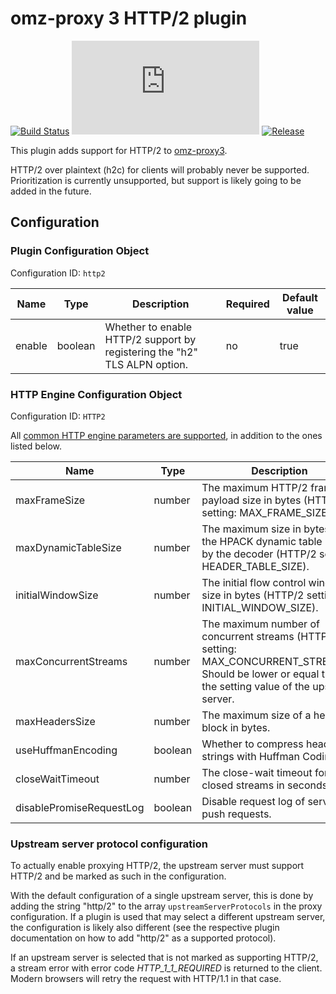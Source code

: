 # omz-proxy 3 HTTP/2 plugin

[![Build Status](https://drone.omegazero.org/api/badges/omegazero/omz-proxy3-http2/status.svg)](https://drone.omegazero.org/omegazero/omz-proxy3-http2)
[![Documentation Build Status](https://docs.omegazero.org/ci/gen/badge.php?owner=omegazero&repo=omz-proxy3-http2)](https://docs.omegazero.org/ci/#/repos/omegazero/omz-proxy3-http2)
[![Release](https://api.omegazero.org/v1/git/getrepobadge?author=omegazero&repository=omz-proxy3-http2&metric=release&color=09b&width=100)](https://git.omegazero.org/omegazero/omz-proxy3-http2/releases)

This plugin adds support for HTTP/2 to [omz-proxy3](https://git.omegazero.org/omegazero/omz-proxy3).

HTTP/2 over plaintext (h2c) for clients will probably never be supported.\
Prioritization is currently unsupported, but support is likely going to be added in the future.


## Configuration

### Plugin Configuration Object

Configuration ID: `http2`

| Name | Type | Description | Required | Default value |
| --- | --- | --- | --- | --- |
| enable | boolean | Whether to enable HTTP/2 support by registering the "h2" TLS ALPN option. | no | true |

### HTTP Engine Configuration Object

Configuration ID: `HTTP2`

All [common HTTP engine parameters are supported](https://git.omegazero.org/omegazero/omz-proxy3#common-http-engine-parameters), in addition to the ones listed below.

| Name | Type | Description | Required | Default value |
| --- | --- | --- | --- | --- |
| maxFrameSize | number | The maximum HTTP/2 frame payload size in bytes (HTTP/2 setting: MAX_FRAME_SIZE). | no | 16384 `(http2 default)` |
| maxDynamicTableSize | number | The maximum size in bytes of the HPACK dynamic table used by the decoder (HTTP/2 setting: HEADER_TABLE_SIZE). | no | 4096 `(http2 default)` |
| initialWindowSize | number | The initial flow control window size in bytes (HTTP/2 setting: INITIAL_WINDOW_SIZE). | no | 65535 `(http2 default)` |
| maxConcurrentStreams | number | The maximum number of concurrent streams (HTTP/2 setting: MAX_CONCURRENT_STREAMS). Should be lower or equal than the setting value of the upstream server. | no | 100 |
| maxHeadersSize | number | The maximum size of a header block in bytes. | no | 16384 |
| useHuffmanEncoding | boolean | Whether to compress header strings with Huffman Coding. | no | true |
| closeWaitTimeout | number | The close-wait timeout for closed streams in seconds. | no | 5 |
| disablePromiseRequestLog | boolean | Disable request log of server push requests. | no | `value of disableDefaultRequestLog` |

### Upstream server protocol configuration

To actually enable proxying HTTP/2, the upstream server must support HTTP/2 and be marked as such in the configuration.

With the default configuration of a single upstream server, this is done by adding the string "http/2" to the array `upstreamServerProtocols` in the proxy configuration. If a plugin is used that may select a different upstream server, the configuration is likely also different (see the respective plugin documentation on how to add "http/2" as a supported protocol).

If an upstream server is selected that is not marked as supporting HTTP/2, a stream error with error code *HTTP_1_1_REQUIRED* is returned to the client. Modern browsers will retry the request with HTTP/1.1 in that case.


